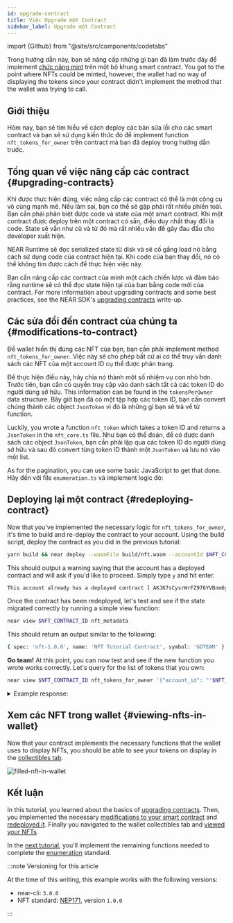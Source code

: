 ```yaml
---
id: upgrade-contract
title: Việc Upgrade một Contract
sidebar_label: Upgrade một Contract
---
```


import {Github} from "@site/src/components/codetabs"

Trong hướng dẫn này, bạn sẽ nâng cấp những gì bạn đã làm trước đây để implement [chức năng mint](/tutorials/nfts/js/minting) trên một bộ khung smart contract. You got to the point where NFTs could be minted, however, the wallet had no way of displaying the tokens since your contract didn't implement the method that the wallet was trying to call.




## Giới thiệu

Hôm nay, bạn sẽ tìm hiểu về cách deploy các bản sửa lỗi cho các smart contract và bạn sẽ sử dụng kiến thức đó để implement function `nft_tokens_for_owner` trên contract mà bạn đã deploy trong hướng dẫn trước.

## Tổng quan về việc nâng cấp các contract {#upgrading-contracts}

Khi được thực hiện đúng, việc nâng cấp các contract có thể là một công cụ vô cùng mạnh mẽ. Nếu làm sai, bạn có thể sẽ gặp phải rất nhiều phiền toái. Bạn cần phải phân biệt được code và state của một smart contract. Khi một contract được deploy trên một contract có sẵn, điều duy nhất thay đổi là code. State sẽ vẫn như cũ và từ đó mà rất nhiều vấn đề gây đau đầu cho developer xuất hiện.

NEAR Runtime sẽ đọc serialized state từ disk và sẽ cố gắng load nó bằng cách sử dụng code của contract hiện tại. Khi code của bạn thay đổi, nó có thể không tìm được cách để thực hiện việc này.

Bạn cần nâng cấp các contract của mình một cách chiến lược và đảm bảo rằng runtime sẽ có thể đọc state hiện tại của bạn bằng code mới của contract. For more information about upgrading contracts and some best practices, see the NEAR SDK's [upgrading contracts](../../../2.build/2.smart-contracts/release/upgrade.md) write-up.

## Các sửa đổi đến contract của chúng ta {#modifications-to-contract}

Để wallet hiển thị đúng các NFT của bạn, bạn cần phải implement method `nft_tokens_for_owner`. Việc này sẽ cho phép bất cứ ai có thể truy vấn danh sách các NFT của một account ID cụ thể được phân trang.

Để thực hiện điều này, hãy chia nó thành một số nhiệm vụ con nhỏ hơn. Trước tiên, bạn cần có quyền truy cập vào danh sách tất cả các token ID do người dùng sở hữu. This information can be found in the `tokensPerOwner` data structure. Bây giờ bạn đã có một tập hợp các token ID, bạn cần convert chúng thành các object `JsonToken` vì đó là những gì bạn sẽ trả về từ function.

Luckily, you wrote a function `nft_token` which takes a token ID and returns a `JsonToken` in the `nft_core.ts` file. Như bạn có thể đoán, để có được danh sách các object `JsonToken`, bạn cần phải lặp qua các token ID do người dùng sở hữu và sau đó convert từng token ID thành một `JsonToken` và lưu nó vào một list.

As for the pagination, you can use some basic JavaScript to get that done. Hãy đến với file `enumeration.ts` và implement logic đó:

<Github language="js" start="47" end="82" url="https://github.com/near-examples/nft-tutorial-js/blob/2.minting/src/nft-contract/enumeration.ts" />

## Deploying lại một contract {#redeploying-contract}

Now that you've implemented the necessary logic for `nft_tokens_for_owner`, it's time to build and re-deploy the contract to your account. Using the build script, deploy the contract as you did in the previous tutorial:

```bash
yarn build && near deploy --wasmFile build/nft.wasm --accountId $NFT_CONTRACT_ID
```

This should output a warning saying that the account has a deployed contract and will ask if you'd like to proceed. Simply type `y` and hit enter.

```bash
This account already has a deployed contract [ AKJK7sCysrWrFZ976YVBnm6yzmJuKLzdAyssfzK9yLsa ]. Do you want to proceed? (y/n)
```

Once the contract has been redeployed, let's test and see if the state migrated correctly by running a simple view function:

```bash
near view $NFT_CONTRACT_ID nft_metadata
```

This should return an output similar to the following:

```bash
{ spec: 'nft-1.0.0', name: 'NFT Tutorial Contract', symbol: 'GOTEAM' }
```

**Go team!** At this point, you can now test and see if the new function you wrote works correctly. Let's query for the list of tokens that you own:

```bash
near view $NFT_CONTRACT_ID nft_tokens_for_owner '{"account_id": "'$NFT_CONTRACT_ID'", "limit": 5}'
```

<details>
<summary>Example response: </summary>
<p>

```bash
[
  {
    token_id: 'token-1',
    owner_id: 'goteam.examples.testnet',
    metadata: {
      title: 'My Non Fungible Team Token',
      description: 'The Team Most Certainly Goes :)',
      media: 'https://bafybeiftczwrtyr3k7a2k4vutd3amkwsmaqyhrdzlhvpt33dyjivufqusq.ipfs.dweb.link/goteam-gif.gif'
    }
  }
]
```

</p>
</details>

## Xem các NFT trong wallet {#viewing-nfts-in-wallet}

Now that your contract implements the necessary functions that the wallet uses to display NFTs, you should be able to see your tokens on display in the [collectibles tab](https://testnet.mynearwallet.com//?tab=collectibles).

![filled-nft-in-wallet](/docs/assets/nfts/filled-nft-in-wallet.png)

## Kết luận

In this tutorial, you learned about the basics of [upgrading contracts](#upgrading-contracts). Then, you implemented the necessary [modifications to your smart contract](#modifications-to-contract) and [redeployed it](#redeploying-contract). Finally you navigated to the wallet collectibles tab and [viewed your NFTs](#viewing-nfts-in-wallet).

In the [next tutorial](/tutorials/nfts/js/enumeration), you'll implement the remaining functions needed to complete the [enumeration](https://nomicon.io/Standards/Tokens/NonFungibleToken/Enumeration) standard.

:::note Versioning for this article

At the time of this writing, this example works with the following versions:

- near-cli: `3.0.0`
- NFT standard: [NEP171](https://nomicon.io/Standards/Tokens/NonFungibleToken/Core), version `1.0.0`

:::
